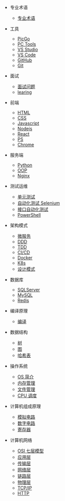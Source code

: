 - 专业术语

  - [专业术语](phrase.md)

- 工具

  - [PicGo](PicGo.md)
  - [PC Tools](pc.md)
  - [VS Studio](vsstudio.md)
  - [VS Code](vscode.md)
  - [GitHub](github.md)
  - [Git](gitscm.md)

- 面试

  - [面试问题](Interview.md)
  - [learing](learing.md)

- 前端

  - [HTML](html.md)
  - [CSS](css.md)
  - [Javascript](javascript.md)
  - [Nodejs](node.md)
  - [React](react.md)
  - [PS](ps.md)
  - [Chrome](chrome.md)

- 服务端

  - [Python](python.md)
  - [OOP](oop.md)
  - [Nginx](nginx.md)
  
- 测试运维

  - [单元测试](ut.md)
  - [自动化测试 Selenium](apt.md)
  - [接口自动化测试](api.md)
  - [PowerShell](powershell.md)

- 架构模式

  - [微服务](quickstart.md)
  - [DDD](quickstart.md)
  - [TDD](quickstart.md)
  - [CI/CD](quickstart.md)
  - [Docker](gitscm.md)
  - [K8s](gitscm.md)
  - [设计模式](gitscm.md)

- 数据库

  - [SQLServer](quickstart.md)
  - [MySQL](gitscm.md)
  - [Redis](gitscm.md)

- 编译原理

  - [编译](quickstart.md)

- 数据结构

  - [树](quickstart.md)
  - [图](gitscm.md)
  - [哈希表](hashtable.md)

- 操作系统

  - [OS 简介](quickstart.md)
  - [内存管理](gitscm.md)
  - [文件管理](gitscm.md)
  - [CPU 调度](gitscm.md)

- 计算机组成原理

  - [模拟电路](quickstart.md)
  - [数字电路](gitscm.md)
  - [寄存器](gitscm.md)

- 计算机网络
  - [OSI 七层模型](quickstart.md)
  - [应用层](gitscm.md)
  - [传输层](gitscm.md)
  - [网络层](gitscm.md)
  - [链路层](gitscm.md)
  - [物理层](gitscm.md)
  - [TCP/IP](gitscm.md)
  - [HTTP](gitscm.md)
